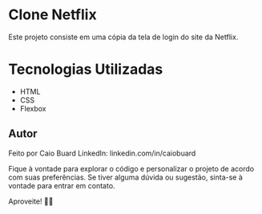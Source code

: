 # Clone Netflix

Este projeto consiste em uma cópia da tela de login do site da Netflix.

# Tecnologias Utilizadas
- HTML
- CSS
- Flexbox

## Autor
Feito por Caio Buard
LinkedIn: linkedin.com/in/caiobuard

Fique à vontade para explorar o código e personalizar o projeto de acordo com suas preferências. Se tiver alguma dúvida ou sugestão, sinta-se à vontade para entrar em contato.

Aproveite! 🎥🍿
